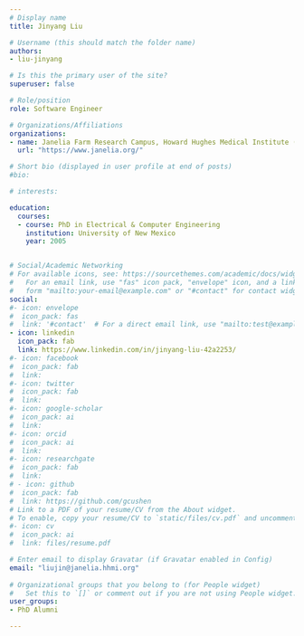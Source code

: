 ```yaml
---
# Display name
title: Jinyang Liu

# Username (this should match the folder name)
authors:
- liu-jinyang

# Is this the primary user of the site?
superuser: false

# Role/position
role: Software Engineer

# Organizations/Affiliations
organizations:
- name: Janelia Farm Research Campus, Howard Hughes Medical Institute (HHMI)
  url: "https://www.janelia.org/"

# Short bio (displayed in user profile at end of posts)
#bio: 

# interests:

education:
  courses:
  - course: PhD in Electrical & Computer Engineering
    institution: University of New Mexico
    year: 2005


# Social/Academic Networking
# For available icons, see: https://sourcethemes.com/academic/docs/widgets/#icons
#   For an email link, use "fas" icon pack, "envelope" icon, and a link in the
#   form "mailto:your-email@example.com" or "#contact" for contact widget.
social:
#- icon: envelope
#  icon_pack: fas
#  link: '#contact'  # For a direct email link, use "mailto:test@example.org".
- icon: linkedin
  icon_pack: fab
  link: https://www.linkedin.com/in/jinyang-liu-42a2253/
#- icon: facebook
#  icon_pack: fab
#  link:
#- icon: twitter
#  icon_pack: fab
#  link:
#- icon: google-scholar
#  icon_pack: ai
#  link:
#- icon: orcid
#  icon_pack: ai
#  link: 
#- icon: researchgate
#  icon_pack: fab
#  link: 
# - icon: github
#  icon_pack: fab
#  link: https://github.com/gcushen
# Link to a PDF of your resume/CV from the About widget.
# To enable, copy your resume/CV to `static/files/cv.pdf` and uncomment the lines below.  
#- icon: cv
#  icon_pack: ai
#  link: files/resume.pdf

# Enter email to display Gravatar (if Gravatar enabled in Config)
email: "liujin@janelia.hhmi.org"
  
# Organizational groups that you belong to (for People widget)
#   Set this to `[]` or comment out if you are not using People widget.  
user_groups:
- PhD Alumni

---
```


